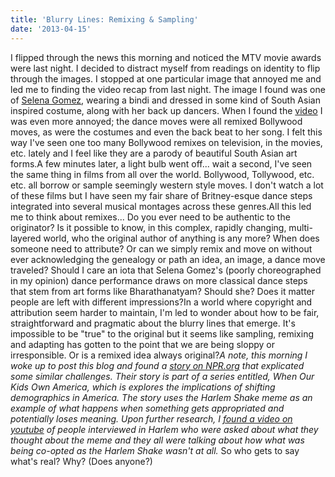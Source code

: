 ```yaml
---
title: 'Blurry Lines: Remixing & Sampling'
date: '2013-04-15'
---
```


I flipped through the news this morning and noticed the MTV movie awards were last night. I decided to distract myself from readings on identity to flip through the images. I stopped at one particular image that annoyed me and led me to finding the video recap from last night. The image I found was one of [Selena Gomez](http://style.mtv.com//wp-content/uploads/style/2013/04/selena-gomez-movie-awards-5.jpg), wearing a bindi and dressed in some kind of South Asian inspired costume, along with her back up dancers. When I found the [video](http://www.mtv.com/videos/misc/897800/come-get-it-live.jhtml#id=1704846) I was even more annoyed; the dance moves were all remixed Bollywood moves, as were the costumes and even the back beat to her song. I felt this way I've seen one too many Bollywood remixes on television, in the movies, etc. lately and I feel like they are a parody of beautiful South Asian art forms.A few minutes later, a light bulb went off... wait a second, I've seen the same thing in films from all over the world. Bollywood, Tollywood, etc. etc. all borrow or sample seemingly western style moves. I don't watch a lot of these films but I have seen my fair share of Britney-esque dance steps integrated into several musical montages across these genres.All this led me to think about remixes... Do you ever need to be authentic to the originator? Is it possible to know, in this complex, rapidly changing, multi-layered world, who the original author of anything is any more? When does someone need to attribute? Or can we simply remix and move on without ever acknowledging the genealogy or path an idea, an image, a dance move traveled? Should I care an iota that Selena Gomez's (poorly choreographed in my opinion) dance performance draws on more classical dance steps that stem from art forms like Bharathanatyam? Should she? Does it matter people are left with different impressions?In a world where copyright and attribution seem harder to maintain, I'm led to wonder about how to be fair, straightforward and pragmatic about the blurry lines that emerge. It's impossible to be "true" to the original but it seems like sampling, remixing and adapting has gotten to the point that we are being sloppy or irresponsible. Or is a remixed idea always original?_A note, this morning I woke up to post this blog and found a_ [_story on NPR.org_](http://apps.npr.org/codeswitch-changing-races/) _that explicated some similar challenges. Their story is part of a series entitled, When Our Kids Own America, which is explores the implications of shifting demographics in America. The story uses the Harlem Shake meme as an example of what happens when something gets appropriated and potentially loses meaning. Upon further research, I_ [_found a video on youtube_](http://www.youtube.com/watch?v=IGH2HEgWppc) _of people interviewed in Harlem who were asked about what they thought about the meme and they all were talking about how what was being co-opted as the Harlem Shake wasn't at all._ So who gets to say what's real? Why? (Does anyone?)
